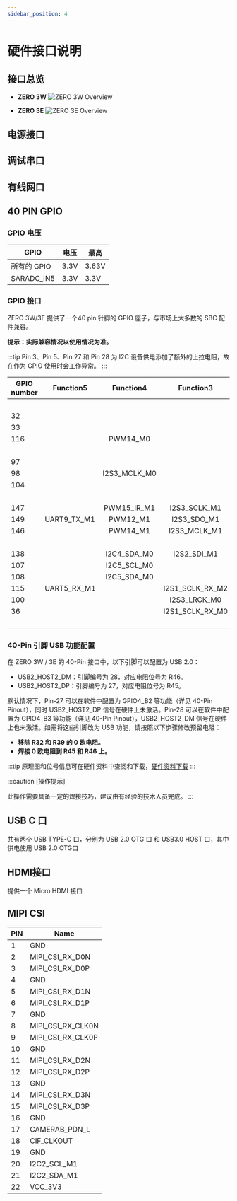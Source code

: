 ```yaml
---
sidebar_position: 4
---
```


# 硬件接口说明

## 接口总览

- **ZERO 3W**
  ![ZERO 3W Overview](/img/zero/zero3/radxa_zero_3w.webp)

- **ZERO 3E**
  ![ZERO 3E Overview](/img/zero/zero3/radxa_zero_3e.webp)

## 电源接口

## 调试串口

## 有线网口

## 40 PIN GPIO

### GPIO 电压

| GPIO        | 电压 | 最高  |
| ----------- | ---- | ----- |
| 所有的 GPIO | 3.3V | 3.63V |
| SARADC_IN5  | 3.3V | 3.3V  |

### GPIO 接口

ZERO 3W/3E 提供了一个40 pin 针脚的 GPIO 座子，与市场上大多数的 SBC 配件兼容。

**提示：实际兼容情况以使用情况为准。**

<div className='gpio_style'>

:::tip
Pin 3、Pin 5、Pin 27 和 Pin 28 为 I2C 设备供电添加了额外的上拉电阻，故在作为 GPIO 使用时会工作异常。
:::

| GPIO number | Function5   |  Function4   |    Function3    |  Function2   | Function1 |               Pin#               |              Pin#               | Function1 |                 Function2                 | Function3 |  Function4  | Function5    | GPIO number |
| ----------- | ----------- | :----------: | :-------------: | :----------: | :-------: | :------------------------------: | :-----------------------------: | :-------: | :---------------------------------------: | :-------: | :---------: | ------------ | ----------- |
|             |             |              |                 |              |   +3.3V   | <div className='yellow'>1</div>  |  <div className='red'>2</div>   |   +5.0V   |                                           |           |             |              |             |
| 32          |             |              |                 | UART3_RX_M0  | GPIO1_A0  |  <div className='green'>3</div>  |  <div className='red'>4</div>   |   +5.0V   |                                           |           |             |              |             |
| 33          |             |              |                 | UART3_TX_M0  | GPIO1_A1  |  <div className='green'>5</div>  | <div className='black'>6</div>  |    GND    |                                           |           |             |              |             |
| 116         |             |   PWM14_M0   |                 |              | GPIO3_C4  |  <div className='green'>7</div>  | <div className='green'>8</div>  | GPIO0_D1  | <div className='orange'>UART2_TX_M0</div> |           |             |              | 25          |
|             |             |              |                 |              |    GND    |  <div className='black'>9</div>  | <div className='green'>10</div> | GPIO0_D0  | <div className='orange'>UART2_RX_M0</div> |           |             |              | 24          |
| 97          |             |              |                 |              | GPIO3_A1  | <div className='green'>11</div>  | <div className='green'>12</div> | GPIO3_A3  |                                           |           |             | I2S3_SCLK_M0 | 99          |
| 98          |             | I2S3_MCLK_M0 |                 |              | GPIO3_A2  | <div className='green'>13</div>  | <div className='black'>14</div> |    GND    |                                           |           |             |              |             |
| 104         |             |              |                 |              | GPIO3_B0  | <div className='green'>15</div>  | <div className='green'>16</div> | GPIO3_B1  |                UART4_RX_M1                |  PWM8_M0  |             |              | 105         |
|             |             |              |                 |              |   +3.3V   | <div className='yellow'>17</div> | <div className='green'>18</div> | GPIO3_B2  |                UART4_TX_M1                |  PWM9_M0  |             |              | 106         |
| 147         |             | PWM15_IR_M1  |  I2S3_SCLK_M1   | SPI3_MOSI_M1 | GPIO4_C3  | <div className='green'>19</div>  | <div className='black'>20</div> |    GND    |                                           |           |             |              |             |
| 149         | UART9_TX_M1 |   PWM12_M1   |   I2S3_SDO_M1   | SPI3_MISO_M1 | GPIO4_C5  | <div className='green'>21</div>  | <div className='green'>22</div> | GPIO3_C1  |                                           |           |             | I2S1_SDO2_M2 | 113         |
| 146         |             |   PWM14_M1   |  I2S3_MCLK_M1   | SPI3_CLK_M1  | GPIO4_C2  | <div className='green'>23</div>  | <div className='green'>24</div> | GPIO4_C6  |                SPI3_CS0_M1                | PWM13_M1  | UART9_RX_M1 | I2S3_SDI_M1  | 150         |
|             |             |              |                 |              |    GND    | <div className='black'>25</div>  | <div className='green'>26</div> |    NC     |                                           |           |             |              |             |
| 138         |             | I2C4_SDA_M0  |   I2S2_SDI_M1   |              | GPIO4_B2  |  <div className='blue'>27</div>  | <div className='blue'>28</div>  | GPIO4_B3  |                                           |           | I2C4_SCL_M0 | I2S2_SDO_M1  | 139         |
| 107         |             | I2C5_SCL_M0  |                 |              | GPIO3_B3  | <div className='green'>29</div>  | <div className='black'>30</div> |    GND    |                                           |           |             |              |             |
| 108         |             | I2C5_SDA_M0  |                 |              | GPIO3_B4  | <div className='green'>31</div>  | <div className='green'>32</div> | GPIO3_C2  |                UART5_TX_M1                |           |             | I2S1_SDO3_M2 | 114         |
| 115         | UART5_RX_M1 |              | I2S1_SCLK_RX_M2 |              | GPIO3_C3  | <div className='green'>33</div>  | <div className='black'>34</div> |    GND    |                                           |           |             |              |             |
| 100         |             |              |  I2S3_LRCK_M0   |              | GPIO3_A4  | <div className='green'>35</div>  | <div className='green'>36</div> | GPIO3_A7  |                                           |           |             |              | 103         |
| 36          |             |              | I2S1_SCLK_RX_M0 |              | GPIO1_A4  | <div className='green'>37</div>  | <div className='green'>38</div> | GPIO3_A6  |                                           |           |             | I2S3_SDI_M0  | 102         |
|             |             |              |                 |              |    GND    | <div className='black'>39</div>  | <div className='green'>40</div> | GPIO3_A5  |                                           |           |             | I2S3_SDO_M0  | 101         |

</div>

### 40-Pin 引脚 USB 功能配置

在 ZERO 3W / 3E 的 40-Pin 接口中，以下引脚可以配置为 USB 2.0：

- USB2_HOST2_DM：引脚编号为 28，对应电阻位号为 R46。
- USB2_HOST2_DP：引脚编号为 27，对应电阻位号为 R45。

默认情况下，Pin-27 可以在软件中配置为 GPIO4_B2 等功能（详见 40-Pin Pinout），同时 USB2_HOST2_DP 信号在硬件上未激活。Pin-28 可以在软件中配置为 GPIO4_B3 等功能（详见 40-Pin Pinout），USB2_HOST2_DM 信号在硬件上也未激活。如需将这些引脚改为 USB 功能，请按照以下步骤修改预留电阻：

- **移除 R32 和 R39 的 0 欧电阻。**
- **焊接 0 欧电阻到 R45 和 R46 上。**

:::tip
原理图和位号信息可在硬件资料中查阅和下载，[硬件资料下载](../getting-started/download)
:::

:::caution [操作提示]

此操作需要具备一定的焊接技巧，建议由有经验的技术人员完成。
:::

## USB C 口

共有两个 USB TYPE-C 口，分别为 USB 2.0 OTG 口 和 USB3.0 HOST 口，其中供电使用 USB 2.0 OTG口

## HDMI接口

提供一个 Micro HDMI 接口

## MIPI CSI

| PIN | Name              |
| --- | ----------------- |
| 1   | GND               |
| 2   | MIPI_CSI_RX_D0N   |
| 3   | MIPI_CSI_RX_D0P   |
| 4   | GND               |
| 5   | MIPI_CSI_RX_D1N   |
| 6   | MIPI_CSI_RX_D1P   |
| 7   | GND               |
| 8   | MIPI_CSI_RX_CLK0N |
| 9   | MIPI_CSI_RX_CLK0P |
| 10  | GND               |
| 11  | MIPI_CSI_RX_D2N   |
| 12  | MIPI_CSI_RX_D2P   |
| 13  | GND               |
| 14  | MIPI_CSI_RX_D3N   |
| 15  | MIPI_CSI_RX_D3P   |
| 16  | GND               |
| 17  | CAMERAB_PDN_L     |
| 18  | CIF_CLKOUT        |
| 19  | GND               |
| 20  | I2C2_SCL_M1       |
| 21  | I2C2_SDA_M1       |
| 22  | VCC_3V3           |
